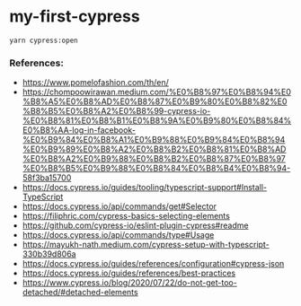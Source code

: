 # my-first-cypress


```
yarn cypress:open
```

### References:

* <https://www.pomelofashion.com/th/en/>
* <https://chompoowirawan.medium.com/%E0%B8%97%E0%B8%94%E0%B8%A5%E0%B8%AD%E0%B8%87%E0%B9%80%E0%B8%82%E0%B8%B5%E0%B8%A2%E0%B8%99-cypress-io-%E0%B8%81%E0%B8%B1%E0%B8%9A%E0%B9%80%E0%B8%84%E0%B8%AA-log-in-facebook-%E0%B9%84%E0%B8%A1%E0%B9%88%E0%B9%84%E0%B8%94%E0%B9%89%E0%B8%A2%E0%B8%B2%E0%B8%81%E0%B8%AD%E0%B8%A2%E0%B9%88%E0%B8%B2%E0%B8%87%E0%B8%97%E0%B8%B5%E0%B9%88%E0%B8%84%E0%B8%B4%E0%B8%94-58f3ba15700>
* <https://docs.cypress.io/guides/tooling/typescript-support#Install-TypeScript>
* <https://docs.cypress.io/api/commands/get#Selector>
* <https://filiphric.com/cypress-basics-selecting-elements>
* <https://github.com/cypress-io/eslint-plugin-cypress#readme>
* <https://docs.cypress.io/api/commands/type#Usage>
* <https://mayukh-nath.medium.com/cypress-setup-with-typescript-330b39d806a>
* <https://docs.cypress.io/guides/references/configuration#cypress-json>
* <https://docs.cypress.io/guides/references/best-practices>
* <https://www.cypress.io/blog/2020/07/22/do-not-get-too-detached/#detached-elements>
